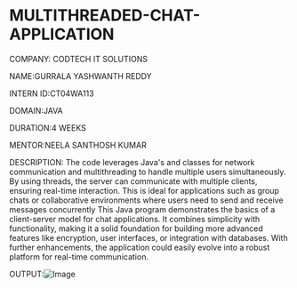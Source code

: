 # MULTITHREADED-CHAT-APPLICATION
COMPANY: CODTECH IT SOLUTIONS

NAME:GURRALA YASHWANTH REDDY

INTERN ID:CT04WA113

DOMAIN:JAVA

DURATION:4 WEEKS

MENTOR:NEELA SANTHOSH KUMAR

DESCRIPTION:
The code leverages Java's  and  classes for network communication and multithreading to handle multiple users simultaneously. By using threads, the server can communicate with multiple clients, ensuring real-time interaction. This is ideal for applications such as group chats or collaborative environments where users need to send and receive messages concurrently
This Java program demonstrates the basics of a client-server model for chat applications. It combines simplicity with functionality, making it a solid foundation for building more advanced features like encryption, user interfaces, or integration with databases. With further enhancements, the application could easily evolve into a robust platform for real-time communication.

OUTPUT:![Image](https://github.com/user-attachments/assets/67167636-3484-4934-829f-5ebf77c6a4c0)
